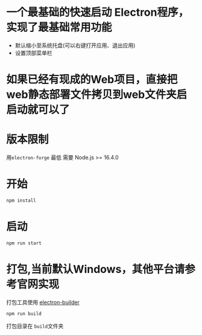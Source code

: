 # 一个最基础的快速启动 Electron程序，实现了最基础常用功能
* 默认缩小至系统托盘(可以右键打开应用、退出应用)
* 设置顶部菜单栏

# 如果已经有现成的Web项目，直接把web静态部署文件拷贝到web文件夹启启动就可以了

# 版本限制
用`electron-forge` 最低  需要 Node.js >= 16.4.0

# 开始

```cmd
npm install
```

# 启动
```cmd
npm run start
```
# 打包,当前默认Windows，其他平台请参考官网实现
打包工具使用 [electron-builder](https://www.electron.build/)
```cmd
npm run build
```
打包目录在 `build`文件夹
